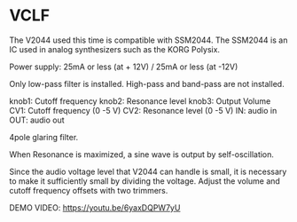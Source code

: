 # VCLF

The V2044 used this time is compatible with SSM2044. The SSM2044 is an IC used in analog synthesizers such as the KORG Polysix.

Power supply: 25mA or less (at + 12V) / 25mA or less (at -12V)

Only low-pass filter is installed. High-pass and band-pass are not installed.

knob1: Cutoff frequency
knob2: Resonance level
knob3: Output Volume
CV1: Cutoff frequency (0 -5 V)
CV2: Resonance level (0 -5 V)
IN: audio in
OUT: audio out

4pole glaring filter.

When Resonance is maximized, a sine wave is output by self-oscillation.

Since the audio voltage level that V2044 can handle is small, it is necessary to make it sufficiently small by dividing the voltage. Adjust the volume and cutoff frequency offsets with two trimmers.

DEMO VIDEO:
https://youtu.be/6yaxDQPW7yU
